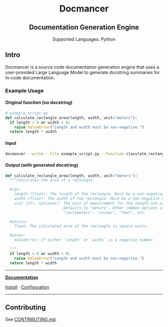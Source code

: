 <h1 align="center">Docmancer</h1><h2 align="center"> Documentation Generation Engine</h2>

<p align="center">
Supported Languages:
  <em>
    Python
  </em>
</p>

## Intro

Docmancer is a source code documentation generation engine that uses a user-provided Large Language Model to generate docstring summaries for in-code documentation.

### Example Usage

#### Original function (no docstring)

```py
# example_script.py
def calculate_rectangle_area(length, width, unit="meters"):
  if length < 0 or width < 0:
    raise ValueError("Length and width must be non-negative.")
  return length * width
```

#### Input

```bash
docmancer --write --file example_script.py --function claculate_rectangle_area --style "PEP"
```

#### Output (with generated docstring)

```py
def calculate_rectangle_area(length, width, unit="meters"):
  """Calculates the area of a rectangle.

  Args:
    length (float): The length of the rectangle. Must be a non-negative number.
    width (float): The width of the rectangle. Must be a non-negative number.
    unit (str, optional): The unit of measurement for the length and width.
                          Defaults to "meters". Other common options include
                          "centimeters", "inches", "feet", etc.

  Returns:
    float: The calculated area of the rectangle in square units.

  Raises:
    ValueError: If either `length` or `width` is a negative number.

  """
  if length < 0 or width < 0:
    raise ValueError("Length and width must be non-negative.")
  return length * width
```

---

**[Documentation](docs/)**

[Install](docs/Install) ·
[Configuration](docs/Configuration)

---

## Contributing

See [CONTRIBUTING.md](CONTRIBUTING.md).
